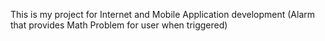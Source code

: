This is my project for Internet and Mobile Application development (Alarm that provides Math Problem for user when triggered)
